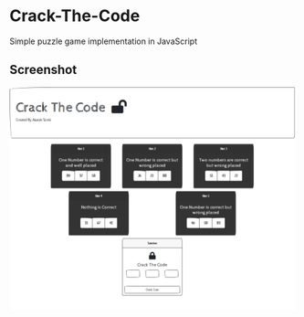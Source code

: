 # Crack-The-Code
Simple puzzle game implementation in JavaScript

## Screenshot
<img src="screenshot.png?raw=true" alt="Screenshot" width="500">
